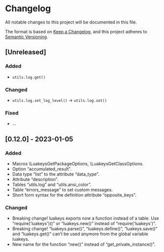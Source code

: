 # Changelog

All notable changes to this project will be documented in this file.

The format is based on [Keep a Changelog](https://keepachangelog.com/en/1.0.0/),
and this project adheres to [Semantic Versioning](https://semver.org/spec/v2.0.0.html).

## [Unreleased]

### Added

- `utils.log.get()`

### Changed

- `utils.log.set_log_level()` -> `utils.log.set()`

### Fixed

- ...

## [0.12.0] - 2023-01-05

### Added

- Macros \LuakeysGetPackageOptions, \LuakeysGetClassOptions.
- Option “accumulated_result”.
- Data type “list” to the attribute “data_type”.
- Attribute “description”.
- Tables “utils.log” and “utils.ansi_color”.
- Table “errors_message” to set custom messages.
- Short form syntax for the definition attribute “opposite_keys”.

### Changed

- Breaking change! luakeys exports now a function instead of a table.
  Use “require('luakeys')()” or “luakeys.new()” instead of
  “require('luakeys')”.
- Breaking change! “luakeys.parse()”, “luakeys.define()”, “luakeys.save()”
  and “luakeys.get()” can’t be used anymore from the global variable luakeys.
- New name for the function “new()” instead of “get_private_instance()".
